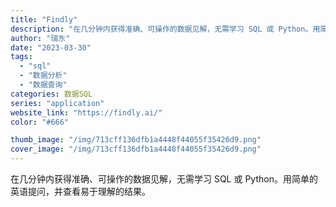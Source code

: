 ```yaml
---
title: "Findly"
description: "在几分钟内获得准确、可操作的数据见解，无需学习 SQL 或 Python。用简单的英语提问，并查看易于理解的结果。 "
author: "瑞东"
date: "2023-03-30"
tags:
  - "sql"
  - "数据分析"
  - "数据查询"
categories: 数据SQL
series: "application"
website_link: "https://findly.ai/"
color: "#666"

thumb_image: "/img/713cff136dfb1a4448f44055f35426d9.png"
cover_image: "/img/713cff136dfb1a4448f44055f35426d9.png"
---
```


在几分钟内获得准确、可操作的数据见解，无需学习 SQL 或 Python。用简单的英语提问，并查看易于理解的结果。 
